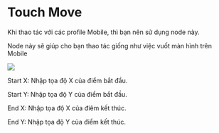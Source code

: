 # Touch Move

Khi thao tác với các profile Mobile, thì bạn nên sử dụng node này.

Node này sẽ giúp cho bạn thao tác giống như việc vuốt màn hình trên Mobile

&#x20;

![](http://education.hidemium.io/wp-content/uploads/2025/05/Screenshot_3.png)

&#x20;

Start X: Nhập tọa độ X của điểm bắt đầu.

Start Y: Nhập tọa độ Y của điểm bắt đầu.

End X: Nhập tọa độ X của điêm kết thúc.

End Y: Nhập tọa độ Y của điểm kết thúc.
